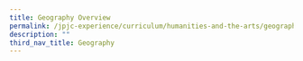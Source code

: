 ```yaml
---
title: Geography Overview
permalink: /jpjc-experience/curriculum/humanities-and-the-arts/geography/
description: ""
third_nav_title: Geography
---
```

